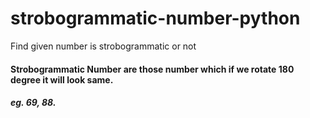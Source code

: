 # strobogrammatic-number-python
Find given number is strobogrammatic or not

#### Strobogrammatic Number are those number which if we rotate 180 degree it will look same.
##### eg. 69, 88.